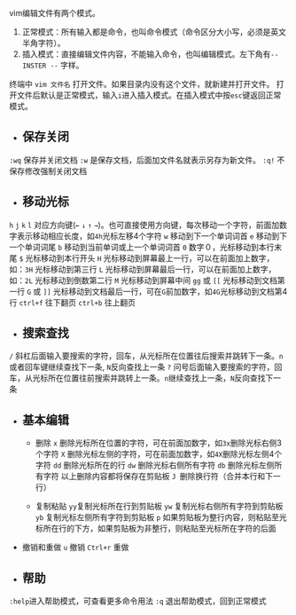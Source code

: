 vim编辑文件有两个模式。
 1. 正常模式：所有输入都是命令，也叫命令模式（命令区分大小写，必须是英文半角字符）。
 2. 插入模式：直接编辑文件内容，不能输入命令，也叫编辑模式。左下角有`-- INSTER --` 字样。

终端中 `vim 文件名` 打开文件。如果目录内没有这个文件，就新建并打开文件。
打开文件后默认是正常模式，输入`i`进入插入模式。在插入模式中按`esc`键返回正常模式。

- ## 保存关闭
`:wq` 保存并关闭文档
`:w` 是保存文档，后面加文件名就表示另存为新文件。
`:q!` 不保存修改强制关闭文档

- ## 移动光标 
`h` `j` `k` `l` 对应方向键(`←` `↓` `↑` `→`)。也可直接使用方向键，每次移动一个字符，前面加数字表示移动相应长度，如`4h`光标左移4个字符
`w` 移动到下一个单词词首
`e` 移动到下一个单词词尾
`b` 移动到当前单词或上一个单词词首
`0` 数字０，光标移动到本行末尾
`$` 光标移动到本行开头
`H` 光标移动到屏幕最上一行，可以在前面加上数字，如：`3H` 光标移动到第三行
`L` 光标移动到屏幕最后一行，可以在前面加上数字，如：`2L` 光标移动到倒数第二行
`M`  光标移动到屏幕中间
`gg` 或 `[[` 光标移动到文档第一行
`G` 或 `]]` 光标移动到文档最后一行，可在`G`前加数字，如`4G`光标移动到文档第4行
`ctrl+f` 往下翻页
`ctrl+b` 往上翻页

- ## 搜索查找
`/` 斜杠后面输入要搜索的字符，回车，从光标所在位置往后搜索并跳转下一条。`n`或者回车键继续查找下一条, `N`反向查找上一条
`?` 问号后面输入要搜索的字符，回车，从光标所在位置往前搜索并跳转上一条。`n`继续查找上一条，`N`反向查找下一条

- ## 基本编辑
  - 删除
`x` 删除光标所在位置的字符，可在前面加数字，如`3x`删除光标右侧3个字符
`X` 删除光标左侧的字符，可在前面加数字，如`4X`删除光标左侧4个字符
`dd` 删除光标所在的行
`dw` 删除光标右侧所有字符
`db` 删除光标左侧所有字符
以上删除内容都将保存在剪贴板
`J `删除换行符（合并本行和下一行）

  - 复制粘贴
`yy`复制光标所在行到剪贴板
`yw` 复制光标右侧所有字符到剪贴板
`yb` 复制光标左侧所有字符到剪贴板
`p` 如果剪贴板为整行内容，则粘贴至光标所在行的下方，如果剪贴板为非整行，则粘贴至光标所在字符的后面

 -  撤销和重做
`u` 撤销
`Ctrl+r` 重做

- ## 帮助
`:help`进入帮助模式，可查看更多命令用法
`:q` 退出帮助模式，回到正常模式
